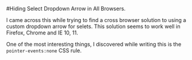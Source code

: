 #Hiding Select Dropdown Arrow in All Browsers.

I came across this while trying to find a cross browser solution to using a custom dropdown arrow for selets.
This solution seems to work well in Firefox, Chrome and IE 10, 11.

One of the most interesting things, I discovered while writing this is the `pointer-events:none` CSS rule. 
